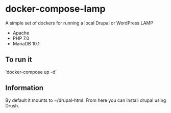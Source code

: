 # docker-compose-lamp
A simple set of dockers for running a local Drupal or WordPress LAMP
- Apache
- PHP 7.0
- MariaDB 10.1 

## To run it
'docker-compose up -d'

## Information

By default it mounts to ~/drupal-html.  From here you can install drupal using Drush.

